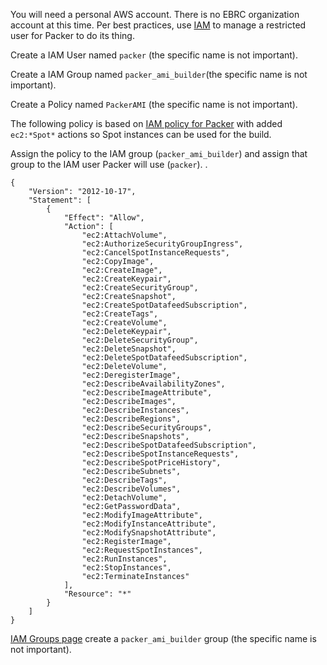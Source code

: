 You will need a personal AWS account. There is no EBRC organization
account at this time. Per best practices, use
[IAM](https://aws.amazon.com/iam/) to manage a restricted user for
Packer to do its thing.

Create a IAM User named `packer` (the specific name is not important).

Create a IAM Group named `packer_ami_builder`(the specific name is not
important).

Create a Policy named `PackerAMI` (the specific name is not important).

The following policy is based on [IAM policy for
Packer](https://www.packer.io/docs/builders/amazon.html) with added
`ec2:*Spot*` actions so Spot instances can be used for the build.

Assign the policy to the IAM group (`packer_ami_builder`) and assign
that group to the IAM user Packer will use (`packer`). .

```
{
    "Version": "2012-10-17",
    "Statement": [
        {
            "Effect": "Allow",
            "Action": [
                "ec2:AttachVolume",
                "ec2:AuthorizeSecurityGroupIngress",
                "ec2:CancelSpotInstanceRequests",
                "ec2:CopyImage",
                "ec2:CreateImage",
                "ec2:CreateKeypair",
                "ec2:CreateSecurityGroup",
                "ec2:CreateSnapshot",
                "ec2:CreateSpotDatafeedSubscription",
                "ec2:CreateTags",
                "ec2:CreateVolume",
                "ec2:DeleteKeypair",
                "ec2:DeleteSecurityGroup",
                "ec2:DeleteSnapshot",
                "ec2:DeleteSpotDatafeedSubscription",
                "ec2:DeleteVolume",
                "ec2:DeregisterImage",
                "ec2:DescribeAvailabilityZones",
                "ec2:DescribeImageAttribute",
                "ec2:DescribeImages",
                "ec2:DescribeInstances",
                "ec2:DescribeRegions",
                "ec2:DescribeSecurityGroups",
                "ec2:DescribeSnapshots",
                "ec2:DescribeSpotDatafeedSubscription",
                "ec2:DescribeSpotInstanceRequests",
                "ec2:DescribeSpotPriceHistory",
                "ec2:DescribeSubnets",
                "ec2:DescribeTags",
                "ec2:DescribeVolumes",
                "ec2:DetachVolume",
                "ec2:GetPasswordData",
                "ec2:ModifyImageAttribute",
                "ec2:ModifyInstanceAttribute",
                "ec2:ModifySnapshotAttribute",
                "ec2:RegisterImage",
                "ec2:RequestSpotInstances",
                "ec2:RunInstances",
                "ec2:StopInstances",
                "ec2:TerminateInstances"
            ],
            "Resource": "*"
        }
    ]
}
```
[IAM Groups page](https://console.aws.amazon.com/iam/home#/groups) create
a `packer_ami_builder` group (the specific name is not important).

